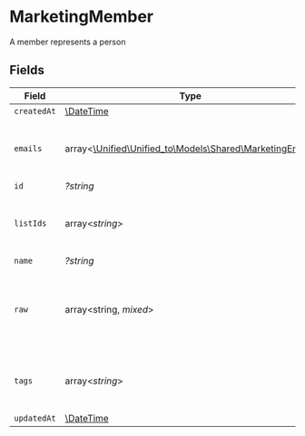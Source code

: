 # MarketingMember

A member represents a person


## Fields

| Field                                                                                            | Type                                                                                             | Required                                                                                         | Description                                                                                      |
| ------------------------------------------------------------------------------------------------ | ------------------------------------------------------------------------------------------------ | ------------------------------------------------------------------------------------------------ | ------------------------------------------------------------------------------------------------ |
| `createdAt`                                                                                      | [\DateTime](https://www.php.net/manual/en/class.datetime.php)                                    | :heavy_minus_sign:                                                                               | N/A                                                                                              |
| `emails`                                                                                         | array<[\Unified\Unified_to\Models\Shared\MarketingEmail](../../Models/Shared/MarketingEmail.md)> | :heavy_minus_sign:                                                                               | An array of email addresses for this member                                                      |
| `id`                                                                                             | *?string*                                                                                        | :heavy_minus_sign:                                                                               | N/A                                                                                              |
| `listIds`                                                                                        | array<*string*>                                                                                  | :heavy_minus_sign:                                                                               | An array of list IDs associated with this member                                                 |
| `name`                                                                                           | *?string*                                                                                        | :heavy_minus_sign:                                                                               | N/A                                                                                              |
| `raw`                                                                                            | array<string, *mixed*>                                                                           | :heavy_minus_sign:                                                                               | The raw data returned by the integration for this member                                         |
| `tags`                                                                                           | array<*string*>                                                                                  | :heavy_minus_sign:                                                                               | An array of tags associated with this member                                                     |
| `updatedAt`                                                                                      | [\DateTime](https://www.php.net/manual/en/class.datetime.php)                                    | :heavy_minus_sign:                                                                               | N/A                                                                                              |